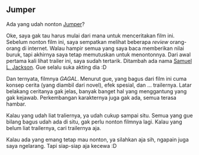 ## Jumper

Ada yang udah nonton [Jumper](http://imdb.com/title/tt0489099/)?

Oke, saya gak tau harus mulai dari mana untuk menceritakan film ini. Sebelum nonton film ini, saya sempatkan melihat beberapa _review_ orang-orang di internet. Walau hampir semua yang saya baca memberikan nilai buruk, tapi akhirnya saya tetap memutuskan untuk menontonnya. Dari awal pertama kali lihat trailer ini, saya sudah tertarik. Ditambah ada nama [Samuel L. Jackson](http://www.imdb.com/name/nm0000168/). Gue selalu suka akting dia :D

Dan ternyata, filmnya *GAGAL*. Menurut gue, yang bagus dari film ini cuma konsep cerita (yang diambil dari novel), efek spesial, dan ... trailernya. Latar belakang ceritanya gak jelas, banyak banget hal yang menggantung yang gak kejawab. Perkembangan karakternya juga gak ada, semua terasa hambar.

Kalau yang udah liat traliernya, ya udah cukup sampai situ. Semua yang gue bilang bagus udah ada di situ, gak perlu nonton filmnya lagi. Kalau yang belum liat trailernya, cari trailernya aja.

Kalau ada yang emang tetap mau nonton, ya silahkan aja sih, ngapain juga saya ngelarang. Tapi siap-siap aja kecewa :D

<!-- {"time": "2008-02-24 03:46:19", "title": "Jumper"} -->
